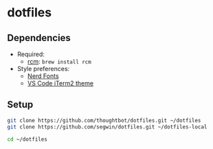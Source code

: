 # dotfiles

## Dependencies

- Required:
    * [rcm](https://github.com/thoughtbot/rcm): `brew install rcm`
- Style preferences:
    * [Nerd Fonts](https://www.nerdfonts.com/)
    * [VS Code iTerm2 theme](https://github.com/tallpants/vscode-theme-iterm2)

## Setup

```sh
git clone https://github.com/thoughtbot/dotfiles.git ~/dotfiles
git clone https://github.com/segwin/dotfiles.git ~/dotfiles-local

cd ~/dotfiles
```